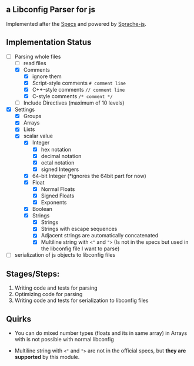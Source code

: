 ## a Libconfig Parser for js

Implemented after the [Specs](https://hyperrealm.github.io/libconfig/libconfig_manual.html#Configuration-Files) and powered by [Sprache-js](https://github.com/luggage66/Sprache-js).

## Implementation Status

- [ ] Parsing whole files
    - [ ] read files
    - [X] Comments
        - [X] ignore them
        - [X] Script-style comments `# comment line`
        - [X] C++-style comments `// comment line`
        - [X] C-style comments `/* comment */`
    - [ ] Include Directives (maximum of 10 levels)
- [X] Settings
    - [X] Groups
    - [X] Arrays
    - [X] Lists
    - [X] scalar value
        - [X] Integer
            - [X] hex notation
            - [X] decimal notation
            - [X] octal notation
            - [X] signed Integers
        - [X] 64-bit Integer (*ignores the 64bit part for now)
        - [X] Float
            - [X] Normal Floats
            - [X] Signed Floats
            - [X] Exponents
        - [X] Boolean
        - [X] Strings
            - [X] Strings
            - [X] Strings with escape sequences
            - [X] Adjacent strings are automatically concatenated
            - [X] Multiline string with `<"` and `">` (Is not in the specs but used in the libconfig file I want to parse)

- [ ] serialization of js objects to libconfig files

## Stages/Steps:

1. Writing code and tests for parsing
2. Optimizing code for parsing
3. Writing code and tests for serialization to libconfig files


## Quirks

- You can do mixed number types (floats and its in same array) in Arrays with is not possible with normal libconfig

- Multiline string with `<"` and `">` are not in the official specs, but **they are supported** by this module.